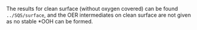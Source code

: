 The results for clean surface (without oxygen covered) can be found `../SQS/surface`, and the OER intermediates on clean surface are not given as no stable *OOH can be formed.
